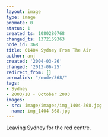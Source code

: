 ```yaml
---
layout: image
type: image
promote: 0
status: 1
created_ts: 1080280768
changed_ts: 1372159363
node_id: 368
title: 01404 Sydney From The Air
author: anj
created: '2004-03-26'
changed: '2013-06-25'
redirect_from: []
permalink: "/node/368/"
tags:
- Sydney
- 2003/10 - October 2003
images:
- src: image/images/img_1404-368.jpg
  name: img_1404-368.jpg
---
```

Leaving Sydney for the red centre.
